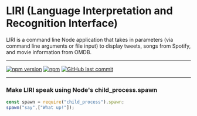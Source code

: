 # LIRI (Language Interpretation and Recognition Interface) 

LIRI is a command line Node application that takes in parameters (via command line arguments or file input) to display tweets, songs from Spotify, and movie information from OMDB.

---------------------------
[![npm version](https://badge.fury.io/js/liri-cli.svg)](https://badge.fury.io/js/liri-cli)
[![npm](https://img.shields.io/npm/dt/liri-cli.svg)](https://www.npmjs.com/package/liri-cli)
[![GitHub last commit](https://img.shields.io/github/last-commit/jeffreylowy/liri-node-app.svg)](https://github.com/jeffreylowy/liri-node-app)

---------------------------

### Make LIRI speak using Node's child_process.spawn 
```javascript
const spawn = require("child_process").spawn;
spawn("say",["What up!"]);
```
